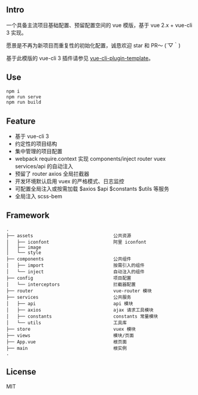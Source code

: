 ## Intro

一个具备主流项目基础配置、预留配置空间的 vue 模版，基于  vue 2.x + vue-cli 3 实现。

愿景是不再为新项目而重复性的初始化配置，诚恳欢迎 star 和 PR～ (´▽｀)

基于此模版的 vue-cli 3 插件请参见 [vue-cli-plugin-template](https://github.com/zoux/vue-cli-plugin-template)。


## Use

```bash
npm i
npm run serve
npm run build
```


## Feature

- 基于 vue-cli 3
- 约定性的项目结构
- 集中管理的项目配置
- webpack require.context 实现 components/inject router vuex services/api 的自动注入
- 预留了 router axios 全局拦截器
- 开发环境默认启用 vuex 的严格模式、日志监控
- 可配置全局注入或按需加载 $axios $api $constants $utils 等服务
- 全局注入 scss-bem


## Framework

```
.
├── assets                              公共资源
│   ├── iconfont                        阿里 iconfont
│   ├── image
│   └── style
├── components                          公共组件
│   ├── import                          按需引入的组件
│   └── inject                          自动注入的组件
├── config                              项目配置
│   └── interceptors                    拦截器配置
├── router                              vue-router 模块
├── services                            公共服务
│   ├── api                             api 模块
│   ├── axios                           ajax 请求工具模块
│   ├── constants                       constants 常量模块
│   └── utils                           工具库
├── store                               vuex 模块
├── views                               模块/页面
├── App.vue                             根页面
├── main                                根实例
.
```


## License

MIT
